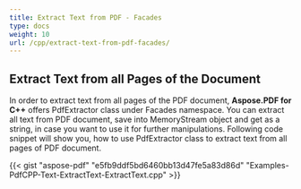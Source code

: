 ```yaml
---
title: Extract Text from PDF - Facades
type: docs
weight: 10
url: /cpp/extract-text-from-pdf-facades/
---
```


## **Extract Text from all Pages of the Document**
In order to extract text from all pages of the PDF document, **Aspose.PDF for C++** offers PdfExtractor class under Facades namespace. You can extract all text from PDF document, save into MemoryStream object and get as a string, in case you want to use it for further manipulations. Following code snippet will show you, how to use PdfExtractor class to extract text from all pages of PDF document.



{{< gist "aspose-pdf" "e5fb9ddf5bd6460bb13d47fe5a83d86d" "Examples-PdfCPP-Text-ExtractText-ExtractText.cpp" >}}
